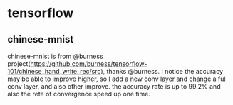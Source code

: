 # tensorflow
## chinese-mnist
chinese-mnist is from @burness project(https://github.com/burness/tensorflow-101/chinese_hand_write_rec/src), thanks @burness. I notice the accuracy may be able to improve higher, so I add a new conv layer and change a ful conv layer, and also other improve. the accuracy rate is up to 99.2% and also the rete of convergence speed up one time.
